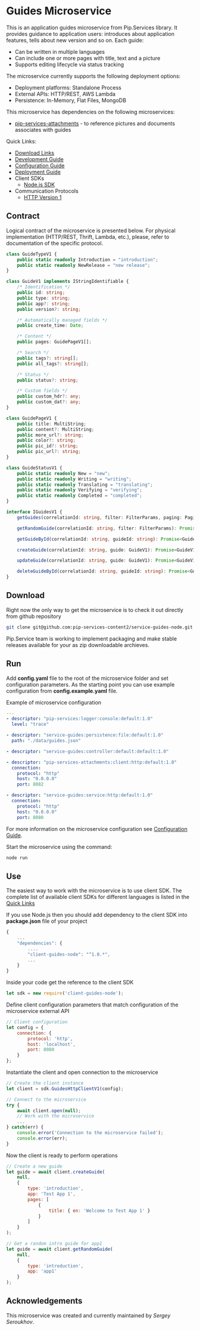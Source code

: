 # Guides Microservice

This is an application guides microservice from Pip.Services library. 
It provides guidance to application users: introduces about application features, tells about new version and so on.
Each guide:
- Can be written in multiple languages
- Can include one or more pages with title, text and a picture
- Supports editing lifecycle via status tracking

The microservice currently supports the following deployment options:
* Deployment platforms: Standalone Process
* External APIs: HTTP/REST, AWS Lambda
* Persistence: In-Memory, Flat Files, MongoDB

This microservice has dependencies on the following microservices:
- [pip-services-attachments](https://github.com/pip-services-content2/service-attachments-node) - to reference pictures and documents associates with guides

<a name="links"></a> Quick Links:

* [Download Links](doc/Downloads.md)
* [Development Guide](doc/Development.md)
* [Configuration Guide](doc/Configuration.md)
* [Deployment Guide](doc/Deployment.md)
* Client SDKs
  - [Node.js SDK](https://github.com/pip-services-content2/client-guides-node)
* Communication Protocols
  - [HTTP Version 1](doc/HttpProtocolV1.md)

##  Contract

Logical contract of the microservice is presented below. For physical implementation (HTTP/REST, Thrift, Lambda, etc.),
please, refer to documentation of the specific protocol.

```typescript
class GuideTypeV1 {
    public static readonly Introduction = "introduction";
    public static readonly NewRelease = "new release";
}

class GuideV1 implements IStringIdentifiable {
    /* Identification */
    public id: string;
    public type: string;
    public app?: string;
    public version?: string;

    /* Automatically managed fields */
    public create_time: Date;

    /* Content */
    public pages: GuidePageV1[];

    /* Search */
    public tags?: string[];
    public all_tags?: string[];

    /* Status */
    public status?: string;

    /* Custom fields */
    public custom_hdr?: any;
    public custom_dat?: any;
}

class GuidePageV1 {
    public title: MultiString;
    public content?: MultiString;
    public more_url?: string;
    public color?: string;
    public pic_id?: string;
    public pic_url?: string;
}

class GuideStatusV1 {
    public static readonly New = "new";
    public static readonly Writing = "writing";
    public static readonly Translating = "translating";
    public static readonly Verifying = "verifying";
    public static readonly Completed = "completed";
}

interface IGuidesV1 {
    getGuides(correlationId: string, filter: FilterParams, paging: PagingParams): Promise<DataPage<GuideV1>>;

    getRandomGuide(correlationId: string, filter: FilterParams): Promise<GuideV1>;

    getGuideById(correlationId: string, guideId: string): Promise<GuideV1>;

    createGuide(correlationId: string, guide: GuideV1): Promise<GuideV1>;

    updateGuide(correlationId: string, guide: GuideV1): Promise<GuideV1>;

    deleteGuideById(correlationId: string, guideId: string): Promise<GuideV1>;
}
```

## Download

Right now the only way to get the microservice is to check it out directly from github repository
```bash
git clone git@github.com:pip-services-content2/service-guides-node.git
```

Pip.Service team is working to implement packaging and make stable releases available for your 
as zip downloadable archieves.

## Run

Add **config.yaml** file to the root of the microservice folder and set configuration parameters.
As the starting point you can use example configuration from **config.example.yaml** file. 

Example of microservice configuration
```yaml
---
- descriptor: "pip-services:logger:console:default:1.0"
  level: "trace"

- descriptor: "service-guides:persistence:file:default:1.0"
  path: "./data/guides.json"

- descriptor: "service-guides:controller:default:default:1.0"

- descriptor: "pip-services-attachments:client:http:default:1.0"
  connection:
    protocol: "http"
    host: "0.0.0.0"
    port: 8082

- descriptor: "service-guides:service:http:default:1.0"
  connection:
    protocol: "http"
    host: "0.0.0.0"
    port: 8080
```
 
For more information on the microservice configuration see [Configuration Guide](Configuration.md).

Start the microservice using the command:
```bash
node run
```

## Use

The easiest way to work with the microservice is to use client SDK. 
The complete list of available client SDKs for different languages is listed in the [Quick Links](#links)

If you use Node.js then you should add dependency to the client SDK into **package.json** file of your project
```javascript
{
    ...
    "dependencies": {
        ....
        "client-guides-node": "^1.0.*",
        ...
    }
}
```

Inside your code get the reference to the client SDK
```javascript
let sdk = new require('client-guides-node');
```

Define client configuration parameters that match configuration of the microservice external API
```javascript
// Client configuration
let config = {
    connection: {
        protocol: 'http',
        host: 'localhost', 
        port: 8080
    }
};
```

Instantiate the client and open connection to the microservice
```javascript
// Create the client instance
let client = sdk.GuidesHttpClientV1(config);

// Connect to the microservice
try {
    await client.open(null);
    // Work with the microservice
    ...
} catch(err) {
    console.error('Connection to the microservice failed');
    console.error(err);
}
```

Now the client is ready to perform operations
```javascript
// Create a new guide
let guide = await client.createGuide(
    null,
    { 
        type: 'introduction',
        app: 'Test App 1',
        pages: [
            { 
                title: { en: 'Welcome to Test App 1' } 
            }
        ]
    }
);
```

```javascript
// Get a random intro guide for app1
let guide = await client.getRandomGuide(
    null,
    {
        type: 'introduction',
        app: 'app1'
    }
);
```    

## Acknowledgements

This microservice was created and currently maintained by *Sergey Seroukhov*.

